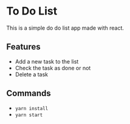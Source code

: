 # To Do List

This is a simple do do list app made with react.

## Features

- Add a new task to the list
- Check the task as done or not
- Delete a task

## Commands

- `yarn install`
- `yarn start`
